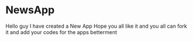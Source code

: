 # NewsApp
Hello guy I have created a New App Hope you all like it and you all can fork it and add your codes for the apps betterment
